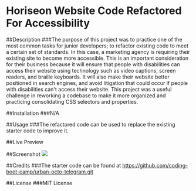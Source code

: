 # Horiseon Website Code Refactored For Accessibility

##Description
###The purpose of this project was to practice one of the most common tasks for junior developers; to refactor existing code to meet a certain set of standards. In this case, a marketing agency is requiring their existing site to become more accessible.
This is an important consideration for their business because it will ensure that people with disabilities can access their website using technology such as video captions, screen readers, and braille keyboards. It will also make their website better positioned in search engines, and avoid litigation that could occur if people with disabilities can't access their website. This project was a useful challenge in reworking a codebase to make it more organized and practicing consolidating CSS selectors and properties.

##Installation
###N/A

##Usage
###The refactored code can be used to replace the existing starter code to improve it.

##Live Preview

##Screenshot
<img src="./assets/images/screenshot.png" />

##Credits
###The starter code can be found at https://github.com/coding-boot-camp/urban-octo-telegram.git

##License
###MIT License